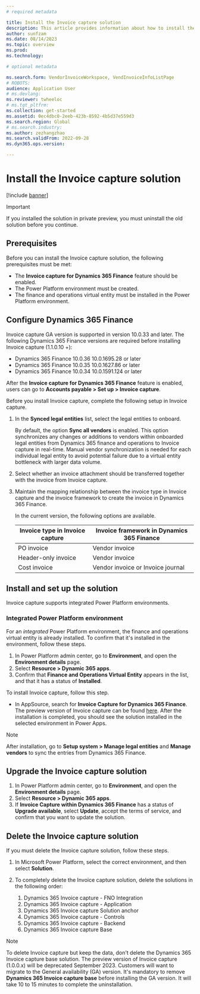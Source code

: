 ```yaml
---
# required metadata

title: Install the Invoice capture solution
description: This article provides information about how to install the Invoice capture solution and integrate it with Microsoft Dynamics 365 Finance.
author: sunfzam
ms.date: 08/14/2023
ms.topic: overview
ms.prod: 
ms.technology: 

# optional metadata

ms.search.form: VendorInvoiceWorkspace, VendInvoiceInfoListPage
# ROBOTS: 
audience: Application User
# ms.devlang: 
ms.reviewer: twheeloc
# ms.tgt_pltfrm: 
ms.collection: get-started
ms.assetid: 0ec4dbc0-2eeb-423b-8592-4b5d37e559d3
ms.search.region: Global
# ms.search.industry: 
ms.author: zezhangzhao
ms.search.validFrom: 2022-09-28
ms.dyn365.ops.version: 

---
```


# Install the Invoice capture solution

[!include [banner](../includes/banner.md)]

> [!IMPORTANT]
> If you installed the solution in private preview, you must uninstall the old solution before you continue.

## Prerequisites

Before you can install the Invoice capture solution, the following prerequisites must be met:

- The **Invoice capture for Dynamics 365 Finance** feature should be enabled.
- The Power Platform environment must be created.
- The finance and operations virtual entity must be installed in the Power Platform environment.

## Configure Dynamics 365 Finance

Invoice capture GA version is supported in version 10.0.33 and later. The following Dynamics 365 Finance versions are required before installing Invoice capture (1.1.0.10 +):
- Dynamics 365 Finance 10.0.36 10.0.1695.28 or later
- Dynamics 365 Finance 10.0.35 10.0.1627.86 or later
- Dynamics 365 Finance 10.0.34 10.0.1591.124 or later

After the **Invoice capture for Dynamics 365 Finance** feature is enabled, users can go to **Accounts payable \> Set up \> Invoice capture**.

Before you install Invoice capture, complete the following setup in Invoice capture.

1. In the **Synced legal entities** list, select the legal entities to onboard.

   By default, the option **Sync all vendors** is enabled. This option synchronizes any changes or additions to vendors within onboarded legal entities from Dynamics 365 finance and operations to Invoice capture in real-time. Manual vendor synchronization is needed for each individual legal entity to avoid potential failure due to a virtual entity bottleneck with larger data volume.
   
3. Select whether an invoice attachment should be transferred together with the invoice from Invoice capture.
4. Maintain the mapping relationship between the invoice type in Invoice capture and the invoice framework to create the invoice in Dynamics 365 Finance.

    In the current version, the following options are available.

    | Invoice type in Invoice capture | Invoice framework in Dynamics 365 Finance |
    |------|---------|
    | PO invoice | Vendor invoice |
    | Header-only invoice | Vendor invoice |
    | Cost invoice | Vendor invoice or Invoice journal |

## Install and set up the solution

Invoice capture supports integrated Power Platform environments.

### Integrated Power Platform environment

For an *integrated* Power Platform environment, the finance and operations virtual entity is already installed. To confirm that it's installed in the environment, follow these steps.

1. In Power Platform admin center, go to **Environment**, and open the **Environment details** page.
2. Select **Resource \> Dynamic 365 apps**.
3. Confirm that **Finance and Operations Virtual Entity** appears in the list, and that it has a status of **Installed**.

To install Invoice capture, follow this step.

- In AppSource, search for **Invoice Capture for Dynamics 365 Finance**. The preview version of Invoice capture can be found [here](https://appsource.microsoft.com/en-us/product/dynamics-365/mscrm.dynamics365-fno-invoice-capture-preview?flightCodes=15e3cf87e5e04ac5872c702deb9f7ae7). After the installation is completed, you should see the solution installed in the selected environment in Power Apps.

> [!NOTE]
> After installation, go to **Setup system \> Manage legal entities** and **Manage vendors** to sync the entries from Dynamics 365 Finance.

## Upgrade the Invoice capture solution

1. In Power Platform admin center, go to **Environment**, and open the **Environment details** page.
2. Select **Resource \> Dynamic 365 apps**.
3. If **Invoice Capture within Dynamics 365 Finance** has a status of **Upgrade available**, select **Update**, accept the terms of service, and confirm that you want to update the solution.

## Delete the Invoice capture solution

If you must delete the Invoice capture solution, follow these steps.

1. In Microsoft Power Platform, select the correct environment, and then select **Solution**.
2. To completely delete the Invoice capture solution, delete the solutions in the following order:

    1. Dynamics 365 Invoice capture - FNO Integration
    2. Dynamics 365 Invoice capture - Application
    3. Dynamics 365 Invoice capture Solution anchor
    4. Dynamics 365 Invoice capture - Controls
    5. Dynamics 365 Invoice capture - Backend
    6. Dynamics 365 Invoice capture Base

> [!NOTE]
> To delete Invoice capture but keep the data, don't delete the Dynamics 365 Invoice capture base solution.
> The preview version of Invoice capture (1.0.0.x) will be deprecated September 2023. Customers will want to migrate to the General availability (GA) version. It's mandatory to remove **Dynamics 365 Invoice capture base** before installing the GA version. It will take 10 to 15 minutes to complete the uninstallation. 

